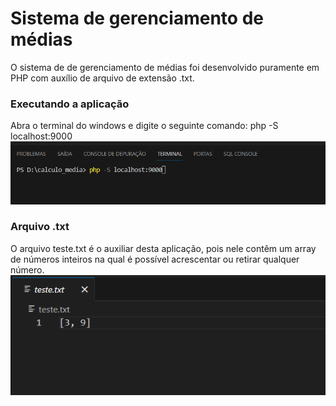 # Sistema de gerenciamento de médias

O sistema de de gerenciamento de médias foi desenvolvido puramente em PHP com auxílio de arquivo de extensão .txt.

### Executando a aplicação
Abra o terminal do windows e digite o seguinte comando:
php -S localhost:9000
![Executando aplicação](/assets/img/image.png)


### Arquivo .txt
O arquivo teste.txt é o auxiliar desta aplicação, pois nele contêm um array de números inteiros na qual é possível acrescentar ou 
retirar qualquer número.
![Arquivo auxiliar](assets/img/image-1.png)